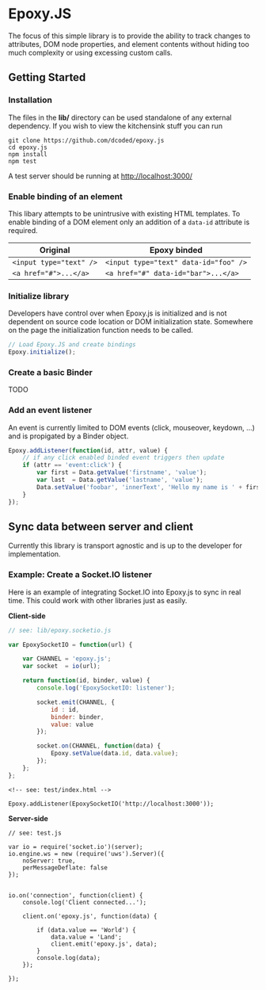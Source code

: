 # Epoxy.JS
The focus of this simple library is to provide the ability to track changes to attributes, DOM node properties, and element contents without hiding too much complexity or using  excessing custom calls.

## Getting Started

### Installation

The files in the **lib/** directory can be used standalone of any external dependency.  If you wish to view the kitchensink stuff you can run

```
git clone https://github.com/dcoded/epoxy.js
cd epoxy.js
npm install
npm test
```

A test server should be running at [http://localhost:3000/](http://localhost:3000/)

### Enable binding of an element
This libary attempts to be unintrusive with existing HTML templates. To enable binding of a DOM element only an addition of a `data-id` attribute is required.

Original | Epoxy binded
------ | ---------------------
```<input type="text" />``` | ```<input type="text" data-id="foo" />```
```<a href="#">...</a>``` | ```<a href="#" data-id="bar">...</a>```


### Initialize library

Developers have control over when Epoxy.js is initialized and is not dependent on source code location or DOM initialization state. Somewhere on the page the initialization function needs to be called.

```javascript
// Load Epoxy.JS and create bindings
Epoxy.initialize();
``` 

### Create a basic Binder
TODO


### Add an event listener
An event is currently limited to DOM events (click, mouseover, keydown, ...) and is propigated by a Binder object.

```javascript
Epoxy.addListener(function(id, attr, value) {
    // if any click enabled binded event triggers then update
    if (attr == 'event:click') {
        var first = Data.getValue('firstname', 'value');
        var last  = Data.getValue('lastname', 'value');
        Data.setValue('foobar', 'innerText', 'Hello my name is ' + first + ', ' + last);
    }
});
```

## Sync data between server and client
Currently this library is transport agnostic and is up to the developer for implementation.

### Example: Create a Socket.IO listener
Here is an example of integrating Socket.IO into Epoxy.js to sync in real time. This could work with other libraries just as easily.


**Client-side**

```javascript
// see: lib/epoxy.socketio.js

var EpoxySocketIO = function(url) {

    var CHANNEL = 'epoxy.js';
    var socket  = io(url);

    return function(id, binder, value) {
        console.log('EpoxySocketIO: listener');

        socket.emit(CHANNEL, {
            id : id,
            binder: binder,
            value: value
        });

        socket.on(CHANNEL, function(data) {
            Epoxy.setValue(data.id, data.value);
        });
    };
};
```

```
<!-- see: test/index.html -->

Epoxy.addListener(EpoxySocketIO('http://localhost:3000'));
```

**Server-side**

```
// see: test.js

var io = require('socket.io')(server);
io.engine.ws = new (require('uws').Server)({
    noServer: true,
    perMessageDeflate: false
});


io.on('connection', function(client) {
    console.log('Client connected...');

    client.on('epoxy.js', function(data) {

        if (data.value == 'World') {
            data.value = 'Land';
            client.emit('epoxy.js', data);
        }
        console.log(data);
    });

});
```
